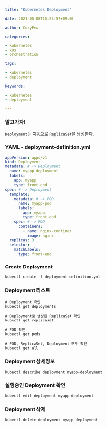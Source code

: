 ```yaml
---
title: "Kubernetes Deployment"

date: 2021-05-08T15:25:57+09:00

author: CozyFex

categories:

- kubernetes
- k8s
- orchestration

tags:

- kubernetes
- deployment

keywords:

- kubernetes
- deployment

---
```


### 알고가자!

`Deployment`는 자동으로 `ReplicaSet`을 생성한다.

### YAML - deployment-definition.yml

```yaml
appVersion: apps/v1
kind: Deployment
metadata: # -> Deployment
  name: myapp-deployment
  labels:
    app: myapp
    type: front-end
spec: # -> Deployment
  template:
    metadata: # -> POD
      name: myapp-pod
      labels:
        app: myapp
        type: front-end
    spec: # -> POD
      containers:
        - name: nginx-continer
          image: nginx
  replicas: 3
  selector:
    matchLabels:
      type: front-end
```

### Create Deployment

```shell
kubectl create -f deployment-definition.yml
```

### Deployment 리스트

```shell
# Deployment 확인
kubectl get deployments

# Deployment로 생성된 ReplicaSet 확인
kubectl get replicaset

# POD 확인
kubectl get pods

# POD, ReplicaSet, Deployment 모두 확인
kubectl get all
```

### Deployment 상세정보

```shell
kubectl describe deployment myapp-deployment
```

### 실행중인 Deployment 확인

```shell
kubectl edit deployment myapp-deployment
```

### Deployment 삭제

```shell
kubectl delete deployment myapp-deployment
```
